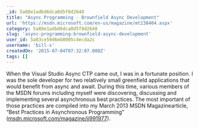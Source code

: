 ```yaml
---
_id: 5a88e1adbd6dca0d5f0d2648
title: "Async Programming - Brownfield Async Development"
url: 'https://msdn.microsoft.com/en-us/magazine/mt238404.aspx'
category: 5a88e1adbd6dca0d5f0d2648
slug: 'async-programming-brownfield-async-development'
user_id: 5a83ce59d6eb0005c4ecda2c
username: 'bill-s'
createdOn: '2015-07-04T07:32:07.000Z'
tags: []
---
```


When the Visual Studio Async CTP came out, I was in a fortunate position. I was the sole developer for two relatively small greenfield applications that would benefit from async and await. During this time, various members of the MSDN forums including myself were discovering, discussing and implementing several asynchronous best practices. The most important of those practices are compiled into my March 2013 MSDN Magazinearticle, “Best Practices in Asynchronous Programming” (<a href="https://msdn.microsoft.com/magazine/jj991977">msdn.microsoft.com/magazine/jj991977</a>).
